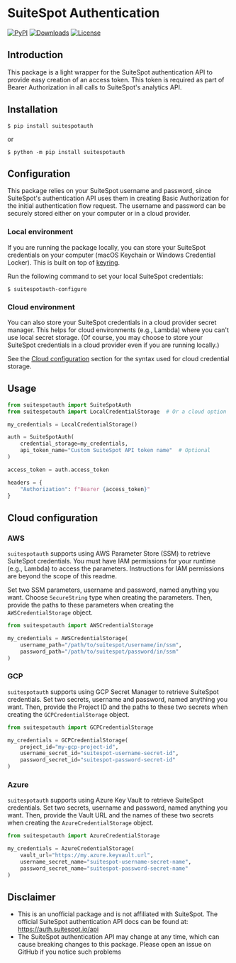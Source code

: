 # SuiteSpot Authentication

[![PyPI](https://img.shields.io/pypi/v/suitespotauth?color=blue&label=pypi)](https://pypi.org/project/suitespotauth/)
[![Downloads](https://img.shields.io/pepy/dt/suitespotauth?color=purple&label=downloads)](https://pypistats.org/packages/suitespotauth)
[![License](https://img.shields.io/badge/License-MIT-green.svg?color=dark-green&label=license)](https://opensource.org/blog/license/mit)

## Introduction
This package is a light wrapper for the SuiteSpot authentication API to provide easy creation of an access token. This token is required as part of Bearer Authorization in all calls to SuiteSpot's analytics API.

## Installation
```shell
$ pip install suitespotauth
```
or
```shell
$ python -m pip install suitespotauth
```

## Configuration
This package relies on your SuiteSpot username and password, since SuiteSpot's authentication API uses them in creating Basic Authorization for the initial authentication flow request. The username and password can be securely stored either on your computer or in a cloud provider.

### Local environment
If you are running the package locally, you can store your SuiteSpot credentials on your computer (macOS Keychain or Windows Credential Locker). This is built on top of [keyring](https://github.com/jaraco/keyring). 

Run the following command to set your local SuiteSpot credentials:
```shell
$ suitespotauth-configure
```

### Cloud environment
You can also store your SuiteSpot credentials in a cloud provider secret manager. This helps for cloud environments (e.g., Lambda) where you can't use local secret storage. (Of course, you may choose to store your SuiteSpot credentials in a cloud provider even if you are running locally.) 

See the [Cloud configuration](#cloud-configuration) section for the syntax used for cloud credential storage.

## Usage
```python
from suitespotauth import SuiteSpotAuth
from suitespotauth import LocalCredentialStorage  # Or a cloud option

my_credentials = LocalCredentialStorage()

auth = SuiteSpotAuth(
    credential_storage=my_credentials,
    api_token_name="Custom SuiteSpot API token name"  # Optional
)

access_token = auth.access_token

headers = {
    "Authorization": f"Bearer {access_token}"
}
```

## Cloud configuration
### AWS
`suitespotauth` supports using AWS Parameter Store (SSM) to retrieve SuiteSpot credentials. You must have IAM permissions for your runtime (e.g., Lambda) to access the parameters. Instructions for IAM permissions are beyond the scope of this readme.

Set two SSM parameters, username and password, named anything you want. Choose `SecureString` type when creating the parameters. Then, provide the paths to these parameters when creating the `AWSCredentialStorage` object.

```python
from suitespotauth import AWSCredentialStorage

my_credentials = AWSCredentialStorage(
    username_path="/path/to/suitespot/username/in/ssm",
    password_path="/path/to/suitespot/password/in/ssm"
)
```

### GCP
`suitespotauth` supports using GCP Secret Manager to retrieve SuiteSpot credentials. Set two secrets, username and password, named anything you want. Then, provide the Project ID and the paths to these two secrets when creating the `GCPCredentialStorage` object. 

```python
from suitespotauth import GCPCredentialStorage

my_credentials = GCPCredentialStorage(
    project_id="my-gcp-project-id",
    username_secret_id="suitespot-username-secret-id",
    password_secret_id="suitespot-password-secret-id"
)
```

### Azure
`suitespotauth` supports using Azure Key Vault to retrieve SuiteSpot credentials. Set two secrets, username and password, named anything you want. Then, provide the Vault URL and the names of these two secrets when creating the `AzureCredentialStorage` object. 

```python
from suitespotauth import AzureCredentialStorage

my_credentials = AzureCredentialStorage(
    vault_url="https://my.azure.keyvault.url",
    username_secret_name="suitespot-username-secret-name",
    password_secret_name="suitespot-password-secret-name"
)
```

## Disclaimer
- This is an unofficial package and is not affiliated with SuiteSpot. The official SuiteSpot authentication API docs can be found at: https://auth.suitespot.io/api
- The SuiteSpot authentication API may change at any time, which can cause breaking changes to this package. Please open an issue on GitHub if you notice such problems